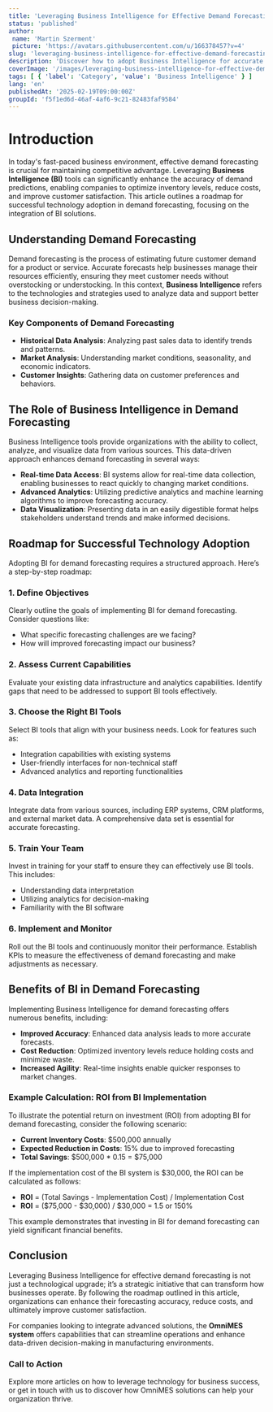 ```yaml
---
title: 'Leveraging Business Intelligence for Effective Demand Forecasting'
status: 'published'
author:
 name: 'Martin Szerment'
 picture: 'https://avatars.githubusercontent.com/u/166378457?v=4'
slug: 'leveraging-business-intelligence-for-effective-demand-forecasting'
description: 'Discover how to adopt Business Intelligence for accurate demand forecasting and enhance decision-making.'
coverImage: '/images/leveraging-business-intelligence-for-effective-demand-forecasting-a-roadmap-for-successful-technology-adoption.png'
tags: [ { 'label': 'Category', 'value': 'Business Intelligence' } ]
lang: 'en'
publishedAt: '2025-02-19T09:00:00Z'
groupId: 'f5f1ed6d-46af-4af6-9c21-82483faf9584'
---
```

# Introduction

In today's fast-paced business environment, effective demand forecasting is crucial for maintaining competitive advantage. Leveraging **Business Intelligence (BI)** tools can significantly enhance the accuracy of demand predictions, enabling companies to optimize inventory levels, reduce costs, and improve customer satisfaction. This article outlines a roadmap for successful technology adoption in demand forecasting, focusing on the integration of BI solutions.

## Understanding Demand Forecasting

Demand forecasting is the process of estimating future customer demand for a product or service. Accurate forecasts help businesses manage their resources efficiently, ensuring they meet customer needs without overstocking or understocking. In this context, **Business Intelligence** refers to the technologies and strategies used to analyze data and support better business decision-making.

### Key Components of Demand Forecasting
- **Historical Data Analysis**: Analyzing past sales data to identify trends and patterns.
- **Market Analysis**: Understanding market conditions, seasonality, and economic indicators.
- **Customer Insights**: Gathering data on customer preferences and behaviors.

## The Role of Business Intelligence in Demand Forecasting

Business Intelligence tools provide organizations with the ability to collect, analyze, and visualize data from various sources. This data-driven approach enhances demand forecasting in several ways:

- **Real-time Data Access**: BI systems allow for real-time data collection, enabling businesses to react quickly to changing market conditions.
- **Advanced Analytics**: Utilizing predictive analytics and machine learning algorithms to improve forecasting accuracy.
- **Data Visualization**: Presenting data in an easily digestible format helps stakeholders understand trends and make informed decisions.

## Roadmap for Successful Technology Adoption

Adopting BI for demand forecasting requires a structured approach. Here’s a step-by-step roadmap:

### 1. Define Objectives
Clearly outline the goals of implementing BI for demand forecasting. Consider questions like:
- What specific forecasting challenges are we facing?
- How will improved forecasting impact our business?

### 2. Assess Current Capabilities
Evaluate your existing data infrastructure and analytics capabilities. Identify gaps that need to be addressed to support BI tools effectively.

### 3. Choose the Right BI Tools
Select BI tools that align with your business needs. Look for features such as:
- Integration capabilities with existing systems
- User-friendly interfaces for non-technical staff
- Advanced analytics and reporting functionalities

### 4. Data Integration
Integrate data from various sources, including ERP systems, CRM platforms, and external market data. A comprehensive data set is essential for accurate forecasting.

### 5. Train Your Team
Invest in training for your staff to ensure they can effectively use BI tools. This includes:
- Understanding data interpretation
- Utilizing analytics for decision-making
- Familiarity with the BI software

### 6. Implement and Monitor
Roll out the BI tools and continuously monitor their performance. Establish KPIs to measure the effectiveness of demand forecasting and make adjustments as necessary.

## Benefits of BI in Demand Forecasting

Implementing Business Intelligence for demand forecasting offers numerous benefits, including:
- **Improved Accuracy**: Enhanced data analysis leads to more accurate forecasts.
- **Cost Reduction**: Optimized inventory levels reduce holding costs and minimize waste.
- **Increased Agility**: Real-time insights enable quicker responses to market changes.

### Example Calculation: ROI from BI Implementation
To illustrate the potential return on investment (ROI) from adopting BI for demand forecasting, consider the following scenario:
- **Current Inventory Costs**: $500,000 annually
- **Expected Reduction in Costs**: 15% due to improved forecasting
- **Total Savings**: $500,000 * 0.15 = $75,000

If the implementation cost of the BI system is $30,000, the ROI can be calculated as follows:
- **ROI** = (Total Savings - Implementation Cost) / Implementation Cost
- **ROI** = ($75,000 - $30,000) / $30,000 = 1.5 or 150%

This example demonstrates that investing in BI for demand forecasting can yield significant financial benefits.

## Conclusion

Leveraging Business Intelligence for effective demand forecasting is not just a technological upgrade; it’s a strategic initiative that can transform how businesses operate. By following the roadmap outlined in this article, organizations can enhance their forecasting accuracy, reduce costs, and ultimately improve customer satisfaction.

For companies looking to integrate advanced solutions, the **OmniMES system** offers capabilities that can streamline operations and enhance data-driven decision-making in manufacturing environments. 

### Call to Action
Explore more articles on how to leverage technology for business success, or get in touch with us to discover how OmniMES solutions can help your organization thrive.
